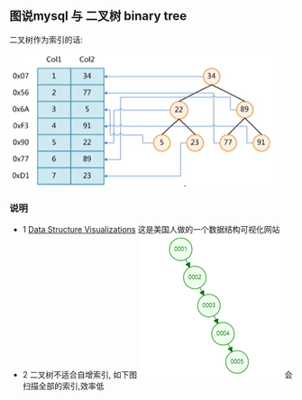 ## 图说mysql 与 二叉树 binary tree

二叉树作为索引的话:

![binary tree](/pic/mysql/binary-tree.png)

### 说明

- 1 [Data Structure Visualizations](https://www.cs.usfca.edu/~galles/visualization/Algorithms.html) 这是美国人做的一个数据结构可视化网站
- 2 二叉树不适合自增索引, 如下图
   ![auto increment](/pic/mysql/binary-tree-auto-increment.png)
    会扫描全部的索引,效率低
